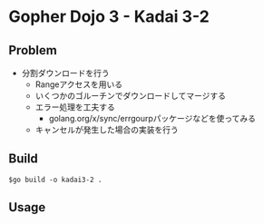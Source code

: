 # Gopher Dojo 3 - Kadai 3-2
## Problem
* 分割ダウンロードを行う
  - Rangeアクセスを用いる
  - いくつかのゴルーチンでダウンロードしてマージする
  - エラー処理を工夫する
    - golang.org/x/sync/errgourpパッケージなどを使ってみる
  - キャンセルが発生した場合の実装を行う

## Build
```
$go build -o kadai3-2 .
```

## Usage
```
```
